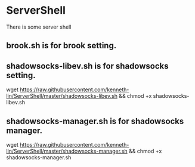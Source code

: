 # ServerShell
There is some server shell

## brook.sh is for brook setting.

## shadowsocks-libev.sh is for shadowsocks setting.
wget https://raw.githubusercontent.com/kenneth-lin/ServerShell/master/shadowsocks-libev.sh && chmod +x shadowsocks-libev.sh

## shadowsocks-manager.sh is for shadowsocks manager.
wget https://raw.githubusercontent.com/kenneth-lin/ServerShell/master/shadowsocks-manager.sh && chmod +x shadowsocks-manager.sh